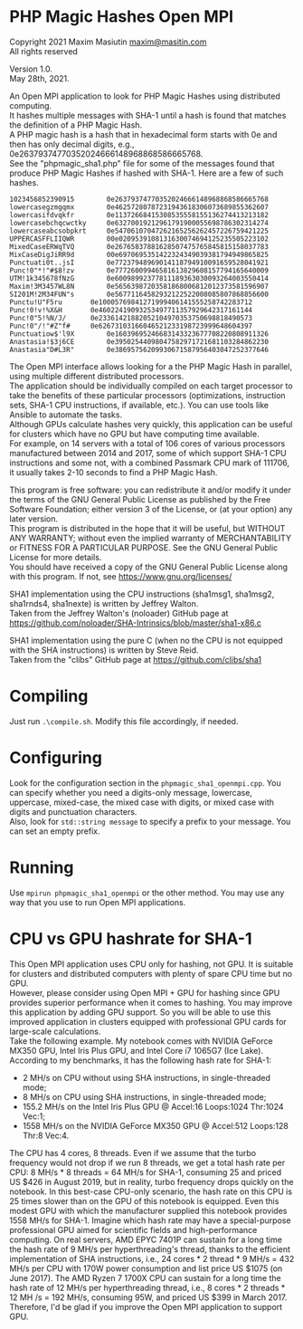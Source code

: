 # PHP Magic Hashes Open MPI
Copyright 2021 Maxim Masiutin <maxim@masitin.com>  
All rights reserved  

Version 1.0.  
May 28th, 2021.  

An Open MPI application to look for PHP Magic Hashes using distributed computing.  
It hashes multiple messages with SHA-1 until a hash is found that matches the definition of a PHP Magic Hash.  
A PHP magic hash is a hash that in hexadecimal form starts with 0e and then has only decimal digits, e.g., 0e26379374770352024666148968868586665768.  
See the "phpmagic_sha1.php" file for some of the messages found that produce PHP Magic Hashes if hashed with SHA-1. Here are a few of such hashes.  

```
1023456852390915        0e26379374770352024666148968868586665768
lowercasegzmgqmx        0e46257280787231943618306073689855362607
lowercasifdvqkfr        0e11372668415308535558155136274413213182
lowercasebchqcwctky     0e63270019212961791900055698786302314274
lowercaseabcsobpkrt     0e54706107047262165256262457226759421225
UPPERCASFFLIIQWR        00e0209539108131630074694125235505223102
MixedCaseERWqTVQ        0e26765837881628507475765845815158037783
MixCaseDigJiRR9d        00e6970695351422324349039381794949865825
Punctuati0t..jsI        0e77237948969014118794910091659528041921
Punc!0"*!"#$8!zv        0e77726009946581613829608157794165640009
UTM!1k345678fNzG        0e60098992377811189363030093264003550414
Maxim!3M3457WL8N        0e56563987203581868006812012373581596907
SI201M!2M34FUN"s        0e56771164582932122522008085807868856600
Punctu!U"F5ru   	0e10005769841271999406141555258742283712
Punc!0!v!%X&H   	0e46022419093253497711357929642317161144
Punc!0"5!%N/J/  	0e23361421882052104970353750698818490573
Punc!0"/!"#Z"f# 	0e62673103166046521233198723999648604397
Punctuatiow$'l9X        0e16039695246683143323677708220808911326
Anastasia!$3j6CE        0e39502544098047582971721681103284862230
Anastasia"D#L3R"        0e38695756209930671587956403047252377646
```

The Open MPI interface allows looking for a the PHP Magic Hash in parallel, using multiple different distributed processors.  
The application should be individually compiled on each target processor to take the benefits of these particular processors (optimizations, instruction sets, SHA-1 CPU instructions, if available, etc.). You can use tools like Ansible to automate the tasks.  
Although GPUs calculate hashes very quickly, this application can be useful for clusters which have no GPU but have computing time available.  
For example, on 14 servers with a total of 106 cores of various processors manufactured between 2014 and 2017, some of which support SHA-1 CPU instructions and some not, with a combined Passmark CPU mark of 111706, it usually takes 2-10 seconds to find a PHP Magic Hash.  

This program is free software: you can redistribute it and/or modify it under the terms of the GNU General Public License as published by the Free Software Foundation; either version 3 of the License, or (at your option) any later version.  
This program is distributed in the hope that it will be useful, but WITHOUT ANY WARRANTY; without even the implied warranty of MERCHANTABILITY or FITNESS FOR A PARTICULAR PURPOSE. See the GNU General Public License for more details.  
You should have received a copy of the GNU General Public License along with this program. If not, see <https://www.gnu.org/licenses/>  

SHA1 implementation using the CPU instructions (sha1msg1, sha1msg2, sha1rnds4, sha1nexte) is written by Jeffrey Walton.  
Taken from the Jeffrey Walton's (noloader) GitHub page at <https://github.com/noloader/SHA-Intrinsics/blob/master/sha1-x86.c>  

SHA1 implementation using the pure C (when no the CPU is not equipped with the SHA instructions) is written by Steve Reid.  
Taken from the "clibs" GitHub page at <https://github.com/clibs/sha1>  

# Compiling

Just run `.\compile.sh`. Modify this file accordingly, if needed.

# Configuring 

Look for the configuration section in the `phpmagic_sha1_openmpi.cpp`. You can specify whether you need a digits-only message, lowercase, uppercase, mixed-case, the mixed case with digits, or mixed case with digits and punctuation characters.  
Also, look for `std::string message` to specify a prefix to your message. You can set an empty prefix.  

# Running

Use `mpirun phpmagic_sha1_openmpi` or the other method. You may use any way that you use to run Open MPI applications.  

# CPU vs GPU hashrate for SHA-1

This Open MPI application uses CPU only for hashing, not GPU. It is suitable for clusters and distributed computers with plenty of spare CPU time but no GPU.  
However, please consider using Open MPI + GPU for hashing since GPU provides superior performance when it comes to hashing. You may improve this application by adding GPU support. So you will be able to use this improved application in clusters equipped with professional GPU cards for large-scale calculations.  
Take the following example. My notebook comes with NVIDIA GeForce MX350 GPU, Intel Iris Plus GPU, and Intel Core i7 1065G7 (Ice Lake). According to my benchmarks, it has the following hash rate for SHA-1:  

- 2 MH/s on CPU without using SHA instructions, in single-threaded mode;
- 8 MH/s on CPU using SHA instructions, in single-threaded mode;
- 155.2 MH/s on the Intel Iris Plus GPU @ Accel:16 Loops:1024 Thr:1024 Vec:1;
- 1558 MH/s on the NVIDIA GeForce MX350 GPU @ Accel:512 Loops:128 Thr:8 Vec:4.

The CPU has 4 cores, 8 threads. Even if we assume that the turbo frequency would not drop if we run 8 threads, we get a total hash rate per CPU: 8 MH/s * 8 threads = 64 MH/s for SHA-1, consuming 25 and priced US $426 in August 2019, but in reality, turbo frequency drops quickly on the notebook. In this best-case CPU-only scenario, the hash rate on this CPU is 25 times slower than on the GPU of this notebook is equipped. Even this modest GPU with which the manufacturer supplied this notebook provides 1558 MH/s for SHA-1. Imagine which hash rate may have a special-purpose professional GPU aimed for scientific fields and high-performance computing. On real servers, AMD EPYC 7401P can sustain for a long time the hash rate of 9 MH/s per hyperthreading's thread, thanks to the efficient implementation of SHA instructions, i.e., 24 cores * 2 thread * 9 MH/s = 432 MH/s per CPU with 170W power consumption and list price US $1075 (on June 2017). The AMD Ryzen 7 1700X CPU can sustain for a long time the hash rate of 12 MH/s per hyperthreading thread, i.e., 8 cores * 2 threads * 12 MH /s = 192 MH/s, consuming 95W, and priced US $399 in March 2017. Therefore, I'd be glad if you improve the Open MPI application to support GPU.  
